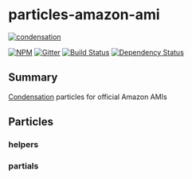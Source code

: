 # particles-amazon-ami

[![condensation][condensation-image]][condensation-url]

[![NPM][npm-image]][npm-url]
[![Gitter][gitter-image]][gitter-url]
[![Build Status][travis-image]][travis-url]
[![Dependency Status][daviddm-image]][daviddm-url]


## Summary

[Condensation][condensation-url] particles for official Amazon AMIs

## Particles

### helpers

### partials


[condensation-image]: https://raw.githubusercontent.com/SungardAS/condensation/master/docs/images/condensation_logo.png
[condensation-url]: https://github.com/SungardAS/condensation
[npm-image]: https://badge.fury.io/js/particles-amazon-ami.svg
[npm-url]: https://npmjs.org/package/particles-amazon-ami
[gitter-image]: https://badges.gitter.im/Join%20Chat.svg
[gitter-url]: https://gitter.im/SungardAS/condensation?utm_source=badge&utm_medium=badge&utm_campaign=pr-badge
[travis-image]: https://travis-ci.org/SungardAS/particles-amazon-ami.svg?branch=master
[travis-url]: https://travis-ci.org/SungardAS/particles-amazon-ami
[daviddm-image]: https://david-dm.org/SungardAS/particles-amazon-ami.svg?theme=shields.io
[daviddm-url]: https://david-dm.org/SungardAS/particles-amazon-ami
